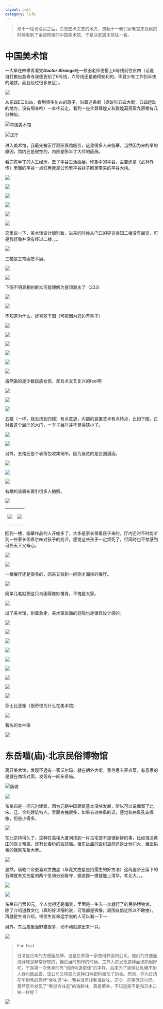 ```yaml
---
layout: post
category: life
---
```


> 双十一啥也没买之后，总想去点文艺的地方，想起十一我们家老宫来视察的时候看到了金碧辉煌的中国美术馆，于是决定周末前往一看。

# 中国美术馆

一大早在四季青看完***Doctor Strange***吃一顿田老师便搭上6号线前往东四（话说自打搬出慈寿寺我便告别了6号线，六号线还是值得安利的，毕竟少有工作到半夜的地铁，而且经过很多景区）。

![](http://ww2.sinaimg.cn/mw690/89d0a2e1jw1f9ppe1stusj21kw16o1kx.jpg)

从东四E口出站，看到很多仿古的房子，沿着这条街（据说叫五四大街，五四运动的地方，没有细查哈）一直往前走，看到一座金碧辉煌又和敦煌莫高窟九层楼有几分神似。

![中国美术馆](http://ww1.sinaimg.cn/mw690/89d0a2e1jw1f9pplkhnb6j21kw16onow.jpg)

![正厅](http://ww3.sinaimg.cn/mw690/89d0a2e1jw1f9pplguyjtj21kw16odzh.jpg)

进入美术馆，我最先被正厅扇形展馆吸引，这里很多人来临摹。当然因为来的早的原因，馆内还是很空的，内部是陈半丁大师的画展。

看完陈半丁的人生经历，去了平谷生活画展。印象中的平谷，主要还是《武林外传》里面的平谷一点红再就是公司里平谷妹子回家带来的平谷大桃。

![](http://ww4.sinaimg.cn/mw690/89d0a2e1jw1f9ppledvt4j21kw16oh40.jpg)

![](http://ww3.sinaimg.cn/mw690/89d0a2e1jw1f9pplcfscvj21kw23ue81.jpg)

![](http://ww1.sinaimg.cn/mw690/89d0a2e1jw1f9ppl7vg2jj21kw23uhdt.jpg)

![](http://ww1.sinaimg.cn/mw690/89d0a2e1jw1f9ppl3epclj21kw16oqo6.jpg)

![](http://ww1.sinaimg.cn/mw690/89d0a2e1jw1f9ppl12a0uj21kw16okeq.jpg)

![](http://ww3.sinaimg.cn/mw690/89d0a2e1jw1f9povmf4r9j21kw2p3u0x.jpg)

这里说一下，美术馆设计很别致，进来的时候从门口的导览得知二楼没有展览，可是我好像并没有经过二楼。。。

![](http://ww2.sinaimg.cn/mw1024/89d0a2e1gw1f9rlfjdfw4j20dw0dwdg2.jpg)

三楼是工笔画艺术展。

![](http://ww2.sinaimg.cn/mw690/89d0a2e1jw1f9ppk127a4j21kw16oh3u.jpg)

![](http://ww4.sinaimg.cn/mw690/89d0a2e1jw1f9ppjzbei4j21kw23ub29.jpg)

下图不明真相的群众可能理解为屋顶漏水了（233）

![](http://ww4.sinaimg.cn/mw690/89d0a2e1jw1f9ppjtleajj21kw23u7wh.jpg)

![](http://ww2.sinaimg.cn/mw690/89d0a2e1jw1f9ppjpubu1j21kw16o4fv.jpg)

不知道为什么，好喜欢下图（可能因为旁边有凳子）

![](http://ww1.sinaimg.cn/mw690/89d0a2e1jw1f9ppjnqlalj21kw16ok7y.jpg)

![](http://ww2.sinaimg.cn/mw690/89d0a2e1jw1f9ppjlnituj21kw16o1dk.jpg)

![](http://ww4.sinaimg.cn/mw690/89d0a2e1jw1f9ppjjje5zj21kw16ogz8.jpg)

![](http://ww3.sinaimg.cn/mw690/89d0a2e1jw1f9ppji76r7j21kw16owyn.jpg)

![](http://ww4.sinaimg.cn/mw690/89d0a2e1jw1f9ppjfuiy6j21kw16ox2b.jpg)

![](http://ww1.sinaimg.cn/mw690/89d0a2e1jw1f9ppjdjy2rj21kw16o1am.jpg)

虽然画的是少数民族女孩，却有点文艺复兴的feel啊

![](http://ww2.sinaimg.cn/mw690/89d0a2e1jw1f9pouztdw9j21kw1ve7wh.jpg)

![](http://ww3.sinaimg.cn/mw690/89d0a2e1jw1f9ppjbk516j21kw16oh3e.jpg)

![](http://ww1.sinaimg.cn/mw690/89d0a2e1jw1f9ppj9g762j21kw23u4qp.jpg)

五楼（一样，我没找到四楼）有点意思，内部的装置艺术有点特点，比如下图，正对着这个展厅的大门，一下子展厅并不觉得狭小了。

![](http://ww2.sinaimg.cn/mw690/89d0a2e1jw1f9ppgqiw87j21kw23unpd.jpg)

![](http://ww1.sinaimg.cn/mw690/89d0a2e1jw1f9ppgle490j21kw23u4qp.jpg)

另外，五楼还是个表情包收集场所，因为展览的是民国漫画。

![](http://ww1.sinaimg.cn/mw690/89d0a2e1jw1f9ppgdrlq1j21kw23u4qp.jpg)

![](http://ww4.sinaimg.cn/mw690/89d0a2e1jw1f9povwxvt3j21bc1eitvg.jpg)

![](http://ww2.sinaimg.cn/mw690/89d0a2e1jw1f9povuknn4j21kw26b4qp.jpg)

有趣的装置布置引很多人拍照。

![](http://ww4.sinaimg.cn/mw690/89d0a2e1jw1f9ppga8s41j21kw16oqko.jpg)

<table>
<tr>
<td>

![](http://ww2.sinaimg.cn/mw690/89d0a2e1jw1f9ppg7pdvhj21kw16otns.jpg)

</td>
<td>

![](http://ww3.sinaimg.cn/mw690/89d0a2e1jw1f9ppg5mxk0j21kw16oncm.jpg)

</td>
</tr>
</table>

回到一楼，临摹作品的人开始多了，大多是家长带着孩子来的，厅内还时不时能听到一些家长带着京味对孩子的批评，感觉这些孩子一定烦死了，但同时也不禁感到可怜天下父母心。

![](http://ww1.sinaimg.cn/mw690/89d0a2e1jw1f9ppg1pegdj21kw16odyd.jpg)

![](http://ww4.sinaimg.cn/mw690/89d0a2e1jw1f9ppfzjdenj21kw16oqk7.jpg)

一楼展厅还是很多的，回来又找到一间刚才漏掉的展厅。

![](http://ww4.sinaimg.cn/mw690/89d0a2e1jw1f9ppeec6cvj21kw16otql.jpg)

简单几笔就把这只鸟画得惟妙惟肖，不愧是大家。

![](http://ww4.sinaimg.cn/mw690/89d0a2e1jw1f9ppfxgzpxj21kw23uno4.jpg)

出了美术馆，别着急走，美术馆后面的庭院也是很有设计感的。

![](http://ww3.sinaimg.cn/mw690/89d0a2e1jw1f9ppebz2chj21kw23ue82.jpg)

![](http://ww4.sinaimg.cn/mw690/89d0a2e1jw1f9ppdlreb0j21kw16ox6p.jpg)

![](http://ww3.sinaimg.cn/mw690/89d0a2e1jw1f9ppdfhjyxj21kw23u4qq.jpg)

![](http://ww1.sinaimg.cn/mw690/89d0a2e1jw1f9ppd8kf8yj21kw23ub2a.jpg)

![](http://ww3.sinaimg.cn/mw690/89d0a2e1jw1f9ppd1iou8j21kw23uu0x.jpg)

![](http://ww3.sinaimg.cn/mw690/89d0a2e1jw1f9ppcv714hj21kw16ob29.jpg)

![](http://ww1.sinaimg.cn/mw690/89d0a2e1jw1f9ppcrdlp4j21kw16ob29.jpg)

![](http://ww1.sinaimg.cn/mw690/89d0a2e1jw1f9povg7e8lj21kw23uhdu.jpg)

![](http://ww2.sinaimg.cn/mw690/89d0a2e1jw1f9ppceydqlj21kw16o1j4.jpg)

莎士比亚像（很奇怪为什么在美术馆）

![](http://ww1.sinaimg.cn/mw690/89d0a2e1jw1f9ppcbfp64j21kw16okjl.jpg)

著名的女神像

![](http://ww4.sinaimg.cn/mw690/89d0a2e1jw1f9ppc6t63hj21kw23u4qq.jpg)

# 东岳喵(庙)·北京民俗博物馆

离开美术馆，发现不远有一家沃尔玛，就在朝外大街。我寻思去买点菜，有意思的是就在商场对面，发现有一间东岳庙。

![牌坊](http://ww2.sinaimg.cn/mw690/89d0a2e1jw1f9pp1b62ipj21kw16ono5.jpg)

![](http://ww1.sinaimg.cn/mw690/89d0a2e1jw1f9pp1j6k32j21kw16o7wh.jpg)

东岳庙是一间元时建筑，因为元朝中国建筑基本没啥发展，所以可以说保留了北宋、辽、金的建筑特点。里面古槐很多，如果去过曲阜的话，感觉和曲阜孔庙很像，但是小得多。

![](http://ww2.sinaimg.cn/mw690/89d0a2e1jw1f9pp1y66oqj21kw16o4qp.jpg)

在北京待得久了，这种在高楼大厦间找到一片古宅便不是很新鲜的事，比如海淀黄庄的双关帝庙、还有长春桥的西顶庙。但东岳庙的面积显然还是比他们大，里面供奉的就是东岳大帝。

![](http://ww3.sinaimg.cn/mw690/89d0a2e1jw1f9pp2bsowbj21kw16ob29.jpg)

显然，康乾二帝更喜欢文曲星（毕竟文曲星是招儒生的好方法）这两座帝王留下的石碑就有文曲星的两个坐骑分别看守，据说摸一摸就能上清华，考北大。。。

![](http://ww4.sinaimg.cn/mw690/89d0a2e1jw1f9pp25g88yj21kw16o7wh.jpg)

![](http://ww1.sinaimg.cn/mw690/89d0a2e1jw1f9pp21nrntj21kw16o1kx.jpg)

东岳庙门票10元，个人觉得还是偏贵，里面是一生去一次就行了的民俗博物馆，除了介绍道教文化（真的好详细的说，可惜都是佛像，周围有信徒所以不敢拍）。再就是生肖介绍，相信生肖命运学说的人可以看一下～

另外，东岳庙里面野猫很多，动不动就跑出来一只。

![](http://ww4.sinaimg.cn/mw690/89d0a2e1jw1f9s3d0f1goj20qo0zk10t.jpg)

> Fun Fact
>
> 日清是日本的方便面品牌，也是世界第一家使用杯面的公司。他们的方便面海鲜味是非常好吃的，据说当时制作的时候，工作人员发现这种面泡奶很好吃，于是第一次售卖时有“泡奶味道更佳”的字样。后来为了能够让乳糖不耐人群也能品尝，该公司又特意为这种口味配料里加了奶香。然而，作为日清在华销售的品牌“合味道”中，我并没有找到海鲜味。这次，在朝外沃尔玛，竟然意外发现了“香港合味道”的海鲜味，真是荣幸，不知道是不是和日本口味一样呢？

![](http://ww4.sinaimg.cn/mw690/89d0a2e1gw1f9pp173ogvj21kw23ukjl.jpg)

